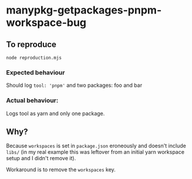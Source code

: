 # manypkg-getpackages-pnpm-workspace-bug

## To reproduce

```
node reproduction.mjs
```

### Expected behaviour

Should log `tool: 'pnpm'` and two packages: foo and bar

### Actual behaviour:

Logs tool as yarn and only one package.

## Why?

Because `workspaces` is set in `package.json` eroneously and doesn't include `libs/` (in my real example this was leftover from an initial yarn workspace setup and I didn't remove it).

Workaround is to remove the `workspaces` key.
